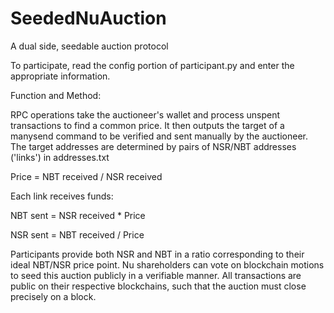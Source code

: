 # SeededNuAuction
A dual side, seedable auction protocol

To participate, read the config portion of participant.py and enter the appropriate information.




Function and Method:

RPC operations take the auctioneer's wallet and process unspent transactions to find a common price.
It then outputs the target of a manysend command to be verified and sent manually by the auctioneer.
The target addresses are determined by pairs of NSR/NBT addresses ('links') in addresses.txt


Price = NBT received / NSR received

Each link receives funds:

NBT sent = NSR received * Price

NSR sent = NBT received / Price

Participants provide both NSR and NBT in a ratio corresponding to their ideal NBT/NSR price point.
Nu shareholders can vote on blockchain motions to seed this auction publicly in a verifiable manner.
All transactions are public on their respective blockchains, such that the auction must close precisely on a block.

